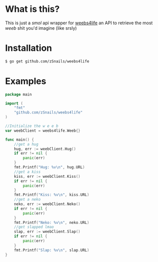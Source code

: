# What is this?
This is just a <i>smol</i> api wrapper for [weebs4life](https://weebs4life.ga`) an API to retrieve the most <i>weeb</i> shit you'd imagine (like srsly) 

# Installation
```bash
$ go get github.com/zSnails/weebs4life
```

# Examples

```go
package main

import (
    "fmt"
    "github.com/zSnails/weebs4life"
)

//Initialize the w e e b
var weebClient = weebs4life.Weeb{}

func main() {
    //get a hug
	hug, err := weebClient.Hug()
	if err != nil {
		panic(err)
	}
	fmt.Printf("Hug: %v\n", hug.URL)
    //get a kiss
	kiss, err := weebClient.Kiss()
	if err != nil {
		panic(err)
	}
	fmt.Printf("Kiss: %v\n", kiss.URL)
    //get a neko
	neko, err := weebClient.Neko()
	if err != nil {
		panic(err)
	}
	fmt.Printf("Neko: %v\n", neko.URL)
    //get slapped lmao
	slap, err := weebClient.Slap()
	if err != nil {
		panic(err)
	}
	fmt.Printf("Slap: %v\n", slap.URL)
}

```